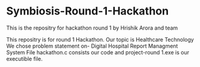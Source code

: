 # Symbiosis-Round-1-Hackathon
This is the repositry for hackathon  round 1 by Hrishik Arora and team

This  repositry is for round 1 Hackathon.
Our topic is Healthcare Technology
We chose problem statement on- Digital Hospital Report Managment System
File hackathon.c consists our code and project-round 1.exe is our executible file.
